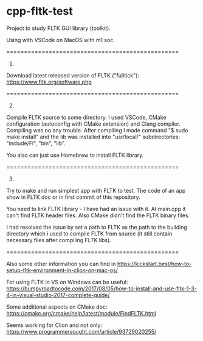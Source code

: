 # cpp-fltk-test
Project to study FLTK GUI library (toolkit).

Using with VSCode on MacOS with m1 soc.

=================================================

1)
Download latest released version of FLTK ("fulltick"):
https://www.fltk.org/software.php

=================================================

2)
Compile FLTK source to some directory.
I used VSCode, CMake configuration (autoconfig with CMake extension) and Clang compiler.
Compiling was no any trouble.
After compiling I made command "$ sudo make install" and the lib was installed into "usr/local/" subdirectories:  "include/Fl", "bin", "lib".

You also can just use Homebrew to install FLTK library.

=================================================

3)
Try to make and run simplest app with FLTK to test. The code of an app show in FLTK doc or in first commit of this repository.

You need to link FLTK library -  I have had an issue with it.
At main.cpp it can't find FLTK header files. Also CMake didn't find the FLTK binary files.

I had resolved the issue by set a path to FLTK as the path to the building directory which i used to compile FLTK from source (it still contain necessary files after compiling FLTK libs).

=================================================

Also some other information you can find in https://kickstart.best/how-to-setup-fltk-environment-in-clion-on-mac-os/


For using FLTK in VS on Windows can be useful:
https://bumpyroadtocode.com/2017/08/05/how-to-install-and-use-fltk-1-3-4-in-visual-studio-2017-complete-guide/

Some additional aspects on CMake doc:
https://cmake.org/cmake/help/latest/module/FindFLTK.html

Seems working for Clion and not only:
https://www.programmersought.com/article/93729020255/